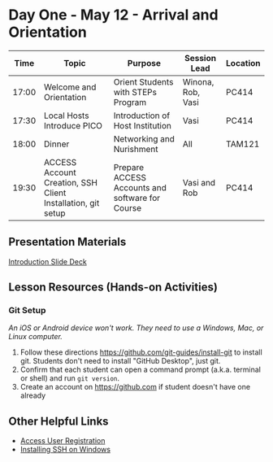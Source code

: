 # Day One - May 12 - Arrival and Orientation 

| Time | Topic | Purpose | Session Lead | Location |
|------|-------|---------|--------------|----------|
| 17:00 | Welcome and Orientation | Orient Students with STEPs Program | Winona, Rob, Vasi | PC414 |
| 17:30 | Local Hosts Introduce PICO | Introduction of Host Institution | Vasi | PC414 | 
| 18:00 | Dinner | Networking and Nurishment | All | TAM121 |
| 19:30 | ACCESS Account Creation, SSH Client Installation, git setup | Prepare ACCESS Accounts and software for Course | Vasi and Rob | PC414| 

## Presentation Materials

[Introduction Slide Deck](https://docs.google.com/presentation/d/1lgiJVi56oq0tuZ8su0Ly4Lj6lBzSkVxQgZZO9omb6Ho/edit#slide=id.g359d24b7cfc_0_0) 

## Lesson Resources (Hands-on Activities)

### Git Setup

_An iOS or Android device won't work. They need to use a Windows, Mac, or Linux computer._

1. Follow these directions <https://github.com/git-guides/install-git> to install git. Students don't need to install "GitHub Desktop", just git.
2. Confirm that each student can open a command prompt (a.k.a. terminal or shell) and run `git version`.
3. Create an account on <https://github.com> if student doesn't have one already

## Other Helpful Links
* [Access User Registration](https://identity.access-ci.org/new-user.html)
* [Installing SSH on Windows](https://petri.com/the-ultimate-guide-to-installing-openssh-on-windows/)
